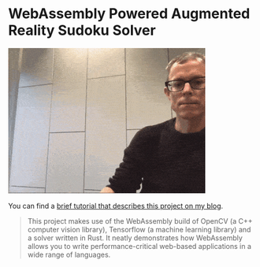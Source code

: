 # WebAssembly Powered Augmented Reality Sudoku Solver

![](sudoku-solver.gif)

You can find a [brief tutorial that describes this project on my blog](https://blog.scottlogic.com/2020/01/03/webassembly-sudoku-solver.html).

> This project makes use of the WebAssembly build of OpenCV (a C++ computer vision library), Tensorflow (a machine learning library) and a solver written in Rust. It neatly demonstrates how WebAssembly allows you to write performance-critical web-based applications in a wide range of languages.



